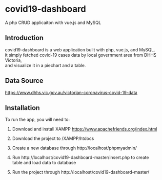 # covid19-dashboard
A php CRUD applicaiton with vue.js and MySQL
## Introduction
covid19-dashboard is a web application built with php, vue.js, and MySQL. <br />
it simply fetched covid-19 cases data by local government area from DHHS Victoria, <br />
and visualize it in a piechart and a table.

## Data Source
https://www.dhhs.vic.gov.au/victorian-coronavirus-covid-19-data

## Installation
To run the app, you will need to:
1. Download and install XAMPP 
https://www.apachefriends.org/index.html

2. Download the project to /XAMPP/htdocs

3. Create a new database through http://localhost/phpmyadmin/

4. Run http://localhost/covid19-dashboard-master/insert.php to create table and load data to database

5. Run the project through http://localhost/covid19-dashboard-master/
